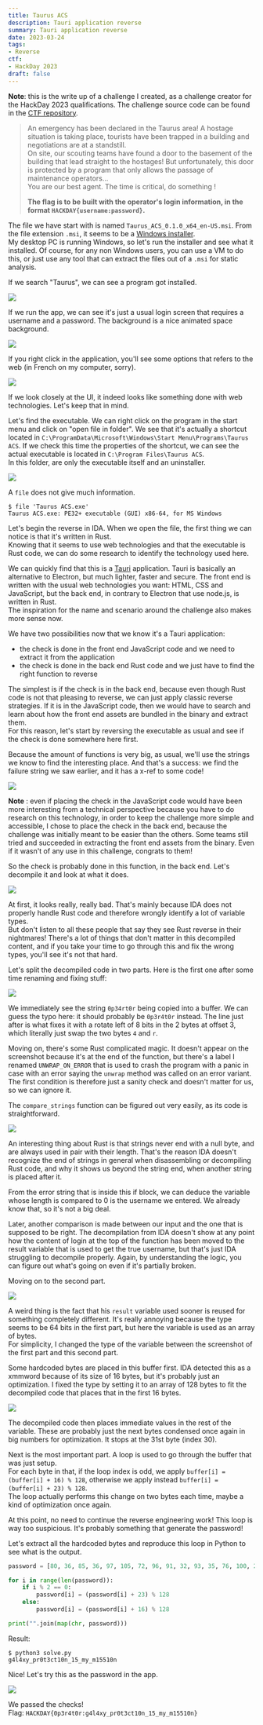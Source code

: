 ```yaml
---
title: Taurus ACS
description: Tauri application reverse
summary: Tauri application reverse
date: 2023-03-24
tags:
- Reverse
ctf:
- HackDay 2023
draft: false
---
```


**Note**: this is the write up of a challenge I created, as a challenge creator for the HackDay 2023 qualifications. The challenge source code can be found in the [CTF repository](https://github.com/ChallengeHackDay/2023-qualif).

> An emergency has been declared in the Taurus area! A hostage situation is taking place, tourists have been trapped in a building and negotiations are at a standstill. \
> On site, our scouting teams have found a door to the basement of the building that lead straight to the hostages! But unfortunately, this door is protected by a program that only allows the passage of maintenance operators... \
> You are our best agent. The time is critical, do something !
> 
> **The flag is to be built with the operator's login information, in the format `HACKDAY{username:password}`.**

The file we have start with is named `Taurus_ACS_0.1.0_x64_en-US.msi`. From the file extension `.msi`, it seems to be a [Windows installer](https://en.wikipedia.org/wiki/Windows_Installer). \
My desktop PC is running Windows, so let's run the installer and see what it installed. Of course, for any non Windows users, you can use a VM to do this, or just use any tool that can extract the files out of a `.msi` for static analysis.

If we search "Taurus", we can see a program got installed.

![](images/app_list.png)

If we run the app, we can see it's just a usual login screen that requires a username and a password. The background is a nice animated space background.

![](images/app.png)

If you right click in the application, you'll see some options that refers to the web (in French on my computer, sorry).

![](images/right_click.png)

If we look closely at the UI, it indeed looks like something done with web technologies. Let's keep that in mind.

Let's find the executable. We can right click on the program in the start menu and click on "open file in folder". We see that it's actually a shortcut located in `C:\ProgramData\Microsoft\Windows\Start Menu\Programs\Taurus ACS`. If we check this time the properties of the shortcut, we can see the actual executable is located in `C:\Program Files\Taurus ACS`. \
In this folder, are only the executable itself and an uninstaller.

![](images/install_folder.png)

A `file` does not give much information.

```
$ file 'Taurus ACS.exe'
Taurus ACS.exe: PE32+ executable (GUI) x86-64, for MS Windows
```

Let's begin the reverse in IDA. When we open the file, the first thing we can notice is that it's written in Rust. \
Knowing that it seems to use web technologies and that the executable is Rust code, we can do some research to identify the technology used here.

We can quickly find that this is a [Tauri](https://tauri.app/) application. Tauri is basically an alternative to Electron, but much lighter, faster and secure. The front end is written with the usual web technologies you want: HTML, CSS and JavaScript, but the back end, in contrary to Electron that use node.js, is written in Rust. \
The inspiration for the name and scenario around the challenge also makes more sense now.

We have two possibilities now that we know it's a Tauri application:

- the check is done in the front end JavaScript code and we need to extract it from the application
- the check is done in the back end Rust code and we just have to find the right function to reverse

The simplest is if the check is in the back end, because even though Rust code is not that pleasing to reverse, we can just apply classic reverse strategies. If it is in the JavaScript code, then we would have to search and learn about how the front end assets are bundled in the binary and extract them. \
For this reason, let's start by reversing the executable as usual and see if the check is done somewhere here first.

Because the amount of functions is very big, as usual, we'll use the strings we know to find the interesting place. And that's a success: we find the failure string we saw earlier, and it has a x-ref to some code!

![](images/check.png)

**Note** : even if placing the check in the JavaScript code would have been more interesting from a technical perspective because you have to do research on this technology, in order to keep the challenge more simple and accessible, I chose to place the check in the back end, because the challenge was initially meant to be easier than the others. Some teams still tried and succeeded in extracting the front end assets from the binary. Even if it wasn't of any use in this challenge, congrats to them!

So the check is probably done in this function, in the back end. Let's decompile it and look at what it does.

![](images/scary_rust.png)

At first, it looks really, really bad. That's mainly because IDA does not properly handle Rust code and therefore wrongly identify a lot of variable types. \
But don't listen to all these people that say they see Rust reverse in their nightmares! There's a lot of things that don't matter in this decompiled content, and if you take your time to go through this and fix the wrong types, you'll see it's not that hard.

Let's split the decompiled code in two parts. Here is the first one after some time renaming and fixing stuff:

![](images/first_part.png)

We immediately see the string `0p34rt0r` being copied into a buffer. We can guess the typo here: it should probably be `0p3r4t0r` instead. The line just after is what fixes it with a rotate left of 8 bits in the 2 bytes at offset 3, which literally just swap the two bytes `4` and `r`.

Moving on, there's some Rust complicated magic. It doesn't appear on the screenshot because it's at the end of the function, but there's a label I renamed `UNWRAP_ON_ERROR` that is used to crash the program with a panic in case with an error saying the `unwrap` method was called on an error variant. \
The first condition is therefore just a sanity check and doesn't matter for us, so we can ignore it.

The `compare_strings` function can be figured out very easily, as its code is straightforward.

![](images/compare.png)

An interesting thing about Rust is that strings never end with a null byte, and are always used in pair with their length. That's the reason IDA doesn't recognize the end of strings in general when disassembling or decompiling Rust code, and why it shows us beyond the string end, when another string is placed after it.

From the error string that is inside this if block, we can deduce the variable whose length is compared to 0 is the username we entered. We already know that, so it's not a big deal.

Later, another comparison is made between our input and the one that is supposed to be right. The decompilation from IDA doesn't show at any point how the content of login at the top of the function has been moved to the result variable that is used to get the true username, but that's just IDA struggling to decompile properly. Again, by understanding the logic, you can figure out what's going on even if it's partially broken.

Moving on to the second part.

![](images/second_part.png)

A weird thing is the fact that his `result` variable used sooner is reused for something completely different. It's really annoying because the type seems to be 64 bits in the first part, but here the variable is used as an array of bytes. \
For simplicity, I changed the type of the variable between the screenshot of the first part and this second part.

Some hardcoded bytes are placed in this buffer first. IDA detected this as a xmmword because of its size of 16 bytes, but it's probably just an optimization. I fixed the type by setting it to an array of 128 bytes to fit the decompiled code that places that in the first 16 bytes.

![](images/hardcoded.png)

The decompiled code then places immediate values in the rest of the variable. These are probably just the next bytes condensed once again in big numbers for optimization. It stops at the 31st byte (index 30).

Next is the most important part. A loop is used to go through the buffer that was just setup. \
For each byte in that, if the loop index is odd, we apply `buffer[i] = (buffer[i] + 16) % 128`, otherwise we apply instead `buffer[i] = (buffer[i] + 23) % 128`. \
The loop actually performs this change on two bytes each time, maybe a kind of optimization once again.

At this point, no need to continue the reverse engineering work! This loop is way too suspicious. It's probably something that generate the password!

Let's extract all the hardcoded bytes and reproduce this loop in Python to see what is the output.

```py
password = [80, 36, 85, 36, 97, 105, 72, 96, 91, 32, 93, 35, 76, 100, 26, 32, 87, 79, 26, 37, 72, 93, 98, 79, 86, 33, 30, 37, 26, 32, 87]

for i in range(len(password)):
    if i % 2 == 0:
        password[i] = (password[i] + 23) % 128
    else:
        password[i] = (password[i] + 16) % 128

print("".join(map(chr, password)))
```

Result:

```
$ python3 solve.py
g4l4xy_pr0t3ct10n_15_my_m15510n
```

Nice! Let's try this as the password in the app.

![](images/success.png)

We passed the checks! \
Flag: `HACKDAY{0p3r4t0r:g4l4xy_pr0t3ct10n_15_my_m15510n}`